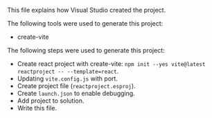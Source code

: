 This file explains how Visual Studio created the project.

The following tools were used to generate this project:
- create-vite

The following steps were used to generate this project:
- Create react project with create-vite: `npm init --yes vite@latest reactproject -- --template=react`.
- Updating `vite.config.js` with port.
- Create project file (`reactproject.esproj`).
- Create `launch.json` to enable debugging.
- Add project to solution.
- Write this file.
